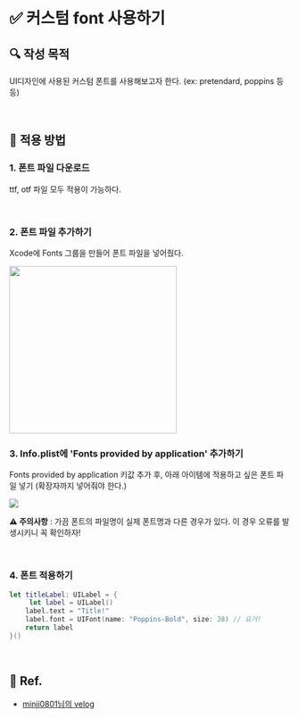 # ✅ 커스텀 font 사용하기

## **🔍** 작성 목적

UI디자인에 사용된 커스텀 폰트를 사용해보고자 한다. (ex: pretendard, poppins 등등)

<br/>

## 📌 적용 방법

### 1. 폰트 파일 다운로드

ttf, otf 파일 모두 적용이 가능하다.

<br/>

### 2. 폰트 파일 추가하기

Xcode에 Fonts 그룹을 만들어 폰트 파일을 넣어줬다.

<img width="300" src="https://user-images.githubusercontent.com/113565086/225491916-716277de-7886-41d6-a024-1508a48ab3cc.png">


<br/>

### 3. Info.plist에 'Fonts provided by application' 추가하기

Fonts provided by application 키값 추가 후, 아래 아이템에 적용하고 싶은 폰트 파일 넣기 (확장자까지 넣어줘야 한다.)

<img width="" src="https://user-images.githubusercontent.com/113565086/225492295-ad1c797b-8fd7-44f8-b7cd-3396becd5d32.png">

**⚠️ 주의사항** : 가끔 폰트의 파일명이 실제 폰트명과 다른 경우가 있다. 이 경우 오류를 발생시키니 꼭 확인하자! 

<br/>

### 4. 폰트 적용하기

~~~swift
let titleLabel: UILabel = {
     let label = UILabel()
    label.text = "Title!"
    label.font = UIFont(name: "Poppins-Bold", size: 28) // 요거!
    return label
}()
~~~

<br/>

## 💌 Ref.

- [minji0801님의 velog](https://velog.io/@minji0801/iOSSwift-Custom-Font-%EC%A0%81%EC%9A%A9%ED%95%98%EA%B8%B0-%EC%95%B1-%EB%82%B4-%ED%8F%B0%ED%8A%B8-%EB%B3%80%EA%B2%BD-%EA%B8%B0%EB%8A%A5)

